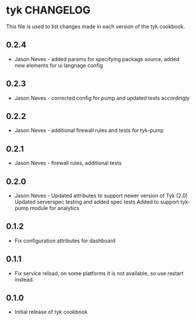 tyk CHANGELOG
=============

This file is used to list changes made in each version of the tyk cookbook.

0.2.4
-----
- Jason Neves - added params for specifying package source, added new elements for ui langnage config

0.2.3
-----
- Jason Neves - corrected config for pump and updated tests accordingly

0.2.2
-----
- Jason Neves - additional firewall rules and tests for tyk-pump

0.2.1
-----
- Jason Neves - firewall rules, additional tests

0.2.0
-----
- Jason Neves - Updated attributes to support newer version of Tyk (2.0)
  Updated serverspec testing and added spec tests
  Added to support tyk-pump module for analytics

0.1.2
-----
- Fix configuration attributes for dashboard

0.1.1
-----
- Fix service reload, on some platforms it is not available, so use restart instead. 

0.1.0
-----
- Initial release of tyk cookbook
